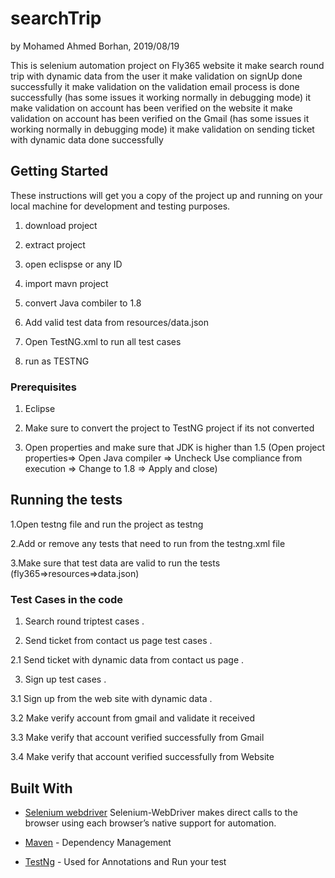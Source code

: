 # searchTrip
by Mohamed Ahmed Borhan, 2019/08/19

This is selenium automation project on Fly365 website 
it make search round trip with dynamic data from the user 
it make validation on signUp done successfully
it make validation on the validation email process is done successfully (has some issues it working normally in debugging mode)
it make validation on account has been verified on the website 
it make validation on account has been verified on the Gmail (has some issues it working normally in debugging mode)
it make validation on sending ticket with dynamic data done successfully 

## Getting Started

These instructions will get you a copy of the project up and running on your local machine for development and testing purposes.

1. download project

2. extract project

3. open eclispse or any ID

4. import mavn project

5. convert Java combiler to 1.8

6. Add valid test data from resources/data.json

7. Open TestNG.xml to run all test cases 

8. run as TESTNG

### Prerequisites

1. Eclipse 

2. Make sure to convert the project to TestNG project if its not converted

3. Open properties and make sure that JDK is higher than 1.5 (Open project properties=> Open Java compiler => Uncheck Use compliance 
from execution => Change to 1.8 => Apply and close)


## Running the tests

1.Open testng file and run the project as testng 

2.Add or remove any tests that need to run from the testng.xml file 

3.Make sure that test data are valid to run the tests (fly365=>resources=>data.json)

### Test Cases in the code 

1. Search round triptest cases .

2. Send ticket from contact us page test cases .

2.1 Send ticket with dynamic data from contact us page .

3. Sign up test cases .

3.1 Sign up from the web site with dynamic data .

3.2 Make verify account from gmail and validate it received 

3.3 Make verify that account verified successfully from Gmail

3.4 Make verify that account verified successfully from Website

## Built With

* [Selenium webdriver](https://www.seleniumhq.org/projects/webdriver/) Selenium-WebDriver makes direct calls to the browser using each browser’s native support for automation.

* [Maven](https://maven.apache.org/) - Dependency Management

* [TestNg](testng.org) - Used for Annotations and Run your test




